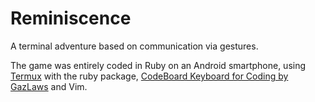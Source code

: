 # Reminiscence

A terminal adventure based on communication via gestures.

The game was entirely coded in Ruby on an Android smartphone, using [Termux](https://termux.com) with the ruby package, [CodeBoard Keyboard for Coding by GazLaws](https://play.google.com/store/apps/details?id=com.gazlaws.codeboard) and Vim.

